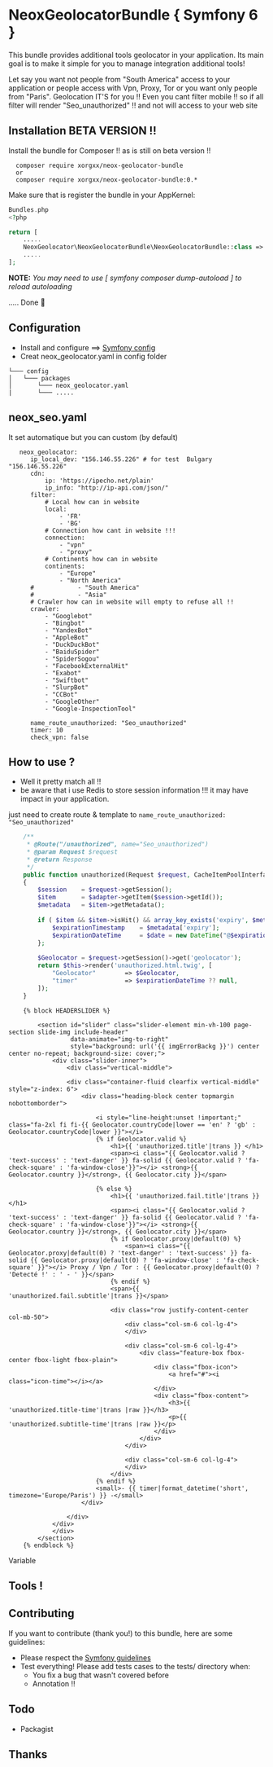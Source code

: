 # NeoxGeolocatorBundle { Symfony 6 }
This bundle provides additional tools geolocator in your application.
Its main goal is to make it simple for you to manage integration additional tools!

Let say you want not people from "South America" access to your application or people 
access with Vpn, Proxy, Tor or you want only people from "Paris". Geolocation IT'S for you !!
Even you cant filter mobile !! so if all filter will render "Seo_unauthorized" !! and not will access to your web site

## Installation BETA VERSION !!
Install the bundle for Composer !! as is still on beta version !!

````
  composer require xorgxx/neox-geolocator-bundle
  or 
  composer require xorgxx/neox-geolocator-bundle:0.*
````

Make sure that is register the bundle in your AppKernel:
```php
Bundles.php
<?php

return [
    .....
    NeoxGeolocator\NeoxGeolocatorBundle\NeoxGeolocatorBundle::class => ['all' => true],
    .....
];
```

**NOTE:** _You may need to use [ symfony composer dump-autoload ] to reload autoloading_

 ..... Done 🎈

## Configuration
* Install and configure  ==> [Symfony config](https://symfony.com/doc/current/notifier.html#installation)
* Creat neox_geolocator.yaml in config folder
```
└─── config
│   └─── packages
│       └─── neox_geolocator.yaml
|       └─── ..... 
```
## neox_seo.yaml
It set automatique but you can custom (by default)
```
   neox_geolocator:
      ip_local_dev: "156.146.55.226" # for test  Bulgary "156.146.55.226"
      cdn:
          ip: 'https://ipecho.net/plain'
          ip_info: "http://ip-api.com/json/"
      filter:
          # Local how can in website
          local:
              - 'FR'
              - 'BG'
          # Connection how cant in website !!!
          connection:
              - "vpn"
              - "proxy"
          # Continents how can in website
          continents:
              - "Europe"
              - "North America"
      #            - "South America"
      #            - "Asia"
      # Crawler how can in website will empty to refuse all !!
      crawler:
          - "Googlebot"
          - "Bingbot"
          - "YandexBot"
          - "AppleBot"
          - "DuckDuckBot"
          - "BaiduSpider"
          - "SpiderSogou"
          - "FacebookExternalHit"
          - "Exabot"
          - "Swiftbot"
          - "SlurpBot"
          - "CCBot"
          - "GoogleOther"
          - "Google-InspectionTool"
        
      name_route_unauthorized: "Seo_unauthorized"
      timer: 10
      check_vpn: false
```
## How to use ?
 * Well it pretty match all !!
 * be aware that i use Redis to store session information !!! it may have impact in your application.

just need to create route & template to `name_route_unauthorized: "Seo_unauthorized"`
````php
    /**
     * @Route("/unauthorized", name="Seo_unauthorized")
     * @param Request $request
     * @return Response
     */
    public function unauthorized(Request $request, CacheItemPoolInterface  $adapter): Response
    {
        $session    = $request->getSession();
        $item       = $adapter->getItem($session->getId());
        $metadata   = $item->getMetadata();
        
        if ( $item && $item->isHit() && array_key_exists('expiry', $metadata)) {
            $expirationTimestamp    = $metadata['expiry'];
            $expirationDateTime     = $date = new DateTime("@$expirationTimestamp");
        };
        
        $Geolocator = $request->getSession()->get('geolocator');
        return $this->render('unauthorized.html.twig', [
            "Geolocator"        => $Geolocator,
            "timer"             => $expirationDateTime ?? null,
        ]);
    }
````

````twig
    {% block HEADERSLIDER %}
    
        <section id="slider" class="slider-element min-vh-100 page-section slide-img include-header"
                 data-animate="img-to-right"
                 style="background: url('{{ imgErrorBackg }}') center center no-repeat; background-size: cover;">
            <div class="slider-inner">
                <div class="vertical-middle">
    
                <div class="container-fluid clearfix vertical-middle" style="z-index: 6">
                    <div class="heading-block center topmargin nobottomborder">
    
                        <i style="line-height:unset !important;"  class="fa-2xl fi fi-{{ Geolocator.countryCode|lower == 'en' ? 'gb' : Geolocator.countryCode|lower }}"></i>
                        {% if Geolocator.valid %}
                            <h1>{{ 'unauthorized.title'|trans }} </h1>
                            <span><i class="{{ Geolocator.valid ? 'text-success' : 'text-danger' }} fa-solid {{ Geolocator.valid ? 'fa-check-square' : 'fa-window-close'}}"></i> <strong>{{ Geolocator.country }}</strong>, {{ Geolocator.city }}</span>
    
                        {% else %}
                            <h1>{{ 'unauthorized.fail.title'|trans }} </h1>
                            <span><i class="{{ Geolocator.valid ? 'text-success' : 'text-danger' }} fa-solid {{ Geolocator.valid ? 'fa-check-square' : 'fa-window-close'}}"></i> <strong>{{ Geolocator.country }}</strong>, {{ Geolocator.city }}</span>
                            {% if Geolocator.proxy|default(0) %}
                                <span><i class="{{ Geolocator.proxy|default(0) ? 'text-danger' : 'text-success' }} fa-solid {{ Geolocator.proxy|default(0) ? 'fa-window-close' : 'fa-check-square' }}"></i> Proxy / Vpn / Tor : {{ Geolocator.proxy|default(0) ? 'Detecté !' : ' - ' }}</span>
                            {% endif %}
                            <span>{{ 'unauthorized.fail.subtitle'|trans }}</span>
    
                            <div class="row justify-content-center col-mb-50">
                                <div class="col-sm-6 col-lg-4">
                                </div>
    
                                <div class="col-sm-6 col-lg-4">
                                    <div class="feature-box fbox-center fbox-light fbox-plain">
                                        <div class="fbox-icon">
                                            <a href="#"><i class="icon-time"></i></a>
                                        </div>
                                        <div class="fbox-content">
                                            <h3>{{ 'unauthorized.title-time'|trans |raw }}</h3>
                                            <p>{{ 'unauthorized.subtitle-time'|trans |raw }}</p>
                                        </div>
                                    </div>
                                </div>
    
                                <div class="col-sm-6 col-lg-4">
                                </div>
                            </div>
                        {% endif %}
                        <small>- {{ timer|format_datetime('short', timezone='Europe/Paris') }} -</small>
                    </div>
    
                </div>   
            </div>
            </div>
        </section>
    {% endblock %}
````

Variable 

## Tools !


## Contributing
If you want to contribute \(thank you!\) to this bundle, here are some guidelines:

* Please respect the [Symfony guidelines](http://symfony.com/doc/current/contributing/code/standards.html)
* Test everything! Please add tests cases to the tests/ directory when:
    * You fix a bug that wasn't covered before
    * Annotation !!
## Todo
* Packagist

## Thanks